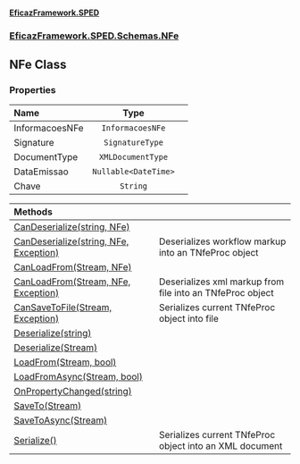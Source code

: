 #### [EficazFramework.SPED](EficazFrameworkSPED.md 'EficazFramework SPED')
### [EficazFramework.SPED.Schemas.NFe](EficazFramework.SPED.Schemas.NFe.md 'EficazFramework.SPED.Schemas.NFe')

## NFe Class
### Properties

| Name | Type | |
| :--- | :---: | :--- |
| InformacoesNFe | `InformacoesNFe` |  |
| Signature | `SignatureType` |  |
| DocumentType | `XMLDocumentType` |  |
| DataEmissao | `Nullable<DateTime>` |  |
| Chave | `String` |  |

| Methods | |
| :--- | :--- |
| [CanDeserialize(string, NFe)](EficazFramework.SPED.Schemas.NFe/NFe/CanDeserialize(string,NFe).md 'EficazFramework.SPED.Schemas.NFe.NFe.CanDeserialize(string, EficazFramework.SPED.Schemas.NFe.NFe)') | |
| [CanDeserialize(string, NFe, Exception)](EficazFramework.SPED.Schemas.NFe/NFe/CanDeserialize(string,NFe,Exception).md 'EficazFramework.SPED.Schemas.NFe.NFe.CanDeserialize(string, EficazFramework.SPED.Schemas.NFe.NFe, System.Exception)') | Deserializes workflow markup into an TNfeProc object |
| [CanLoadFrom(Stream, NFe)](EficazFramework.SPED.Schemas.NFe/NFe/CanLoadFrom(Stream,NFe).md 'EficazFramework.SPED.Schemas.NFe.NFe.CanLoadFrom(System.IO.Stream, EficazFramework.SPED.Schemas.NFe.NFe)') | |
| [CanLoadFrom(Stream, NFe, Exception)](EficazFramework.SPED.Schemas.NFe/NFe/CanLoadFrom(Stream,NFe,Exception).md 'EficazFramework.SPED.Schemas.NFe.NFe.CanLoadFrom(System.IO.Stream, EficazFramework.SPED.Schemas.NFe.NFe, System.Exception)') | Deserializes xml markup from file into an TNfeProc object |
| [CanSaveToFile(Stream, Exception)](EficazFramework.SPED.Schemas.NFe/NFe/CanSaveToFile(Stream,Exception).md 'EficazFramework.SPED.Schemas.NFe.NFe.CanSaveToFile(System.IO.Stream, System.Exception)') | Serializes current TNfeProc object into file |
| [Deserialize(string)](EficazFramework.SPED.Schemas.NFe/NFe/Deserialize(string).md 'EficazFramework.SPED.Schemas.NFe.NFe.Deserialize(string)') | |
| [Deserialize(Stream)](EficazFramework.SPED.Schemas.NFe/NFe/Deserialize(Stream).md 'EficazFramework.SPED.Schemas.NFe.NFe.Deserialize(System.IO.Stream)') | |
| [LoadFrom(Stream, bool)](EficazFramework.SPED.Schemas.NFe/NFe/LoadFrom(Stream,bool).md 'EficazFramework.SPED.Schemas.NFe.NFe.LoadFrom(System.IO.Stream, bool)') | |
| [LoadFromAsync(Stream, bool)](EficazFramework.SPED.Schemas.NFe/NFe/LoadFromAsync(Stream,bool).md 'EficazFramework.SPED.Schemas.NFe.NFe.LoadFromAsync(System.IO.Stream, bool)') | |
| [OnPropertyChanged(string)](EficazFramework.SPED.Schemas.NFe/NFe/OnPropertyChanged(string).md 'EficazFramework.SPED.Schemas.NFe.NFe.OnPropertyChanged(string)') | |
| [SaveTo(Stream)](EficazFramework.SPED.Schemas.NFe/NFe/SaveTo(Stream).md 'EficazFramework.SPED.Schemas.NFe.NFe.SaveTo(System.IO.Stream)') | |
| [SaveToAsync(Stream)](EficazFramework.SPED.Schemas.NFe/NFe/SaveToAsync(Stream).md 'EficazFramework.SPED.Schemas.NFe.NFe.SaveToAsync(System.IO.Stream)') | |
| [Serialize()](EficazFramework.SPED.Schemas.NFe/NFe/Serialize().md 'EficazFramework.SPED.Schemas.NFe.NFe.Serialize()') | Serializes current TNfeProc object into an XML document |
